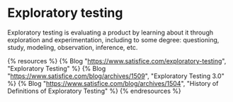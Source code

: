 # Exploratory testing

Exploratory testing is evaluating a product by learning about it through exploration and experimentation, including to some degree: questioning, study, modeling, observation, inference, etc.

{% resources %}
  {% Blog "https://www.satisfice.com/exploratory-testing", "Exploratory Testing" %}
  {% Blog "https://www.satisfice.com/blog/archives/1509", "Exploratory Testing 3.0" %}
  {% Blog "https://www.satisfice.com/blog/archives/1504", "History of Definitions of Exploratory Testing" %}
{% endresources %}
